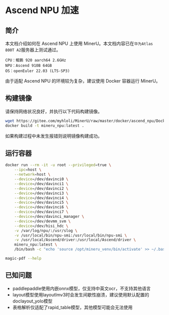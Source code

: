 # Ascend NPU 加速

## 简介

本文档介绍如何在 Ascend NPU 上使用 MinerU。本文档内容已在`华为Atlas 800T A2`服务器上测试通过。
```
CPU：鲲鹏 920 aarch64 2.6GHz
NPU：Ascend 910B 64GB
OS：openEuler 22.03 (LTS-SP3)
```
由于适配 Ascend NPU 的环境较为复杂，建议使用 Docker 容器运行 MinerU。


## 构建镜像
请保持网络状况良好，并执行以下代码构建镜像。    
```bash
wget https://gitee.com/myhloli/MinerU/raw/master/docker/ascend_npu/Dockerfile -O Dockerfile
docker build -t mineru_npu:latest .
```
如果构建过程中未发生报错则说明镜像构建成功。


## 运行容器

```bash
docker run --rm -it -u root --privileged=true \
    --ipc=host \
    --network=host \
    --device=/dev/davinci0 \
    --device=/dev/davinci1 \
    --device=/dev/davinci2 \
    --device=/dev/davinci3 \
    --device=/dev/davinci4 \
    --device=/dev/davinci5 \
    --device=/dev/davinci6 \
    --device=/dev/davinci7 \
    --device=/dev/davinci_manager \
    --device=/dev/devmm_svm \
    --device=/dev/hisi_hdc \
    -v /var/log/npu/:/usr/slog \
    -v /usr/local/bin/npu-smi:/usr/local/bin/npu-smi \
    -v /usr/local/Ascend/driver:/usr/local/Ascend/driver \
    mineru_npu:latest \
    /bin/bash -c "echo 'source /opt/mineru_venv/bin/activate' >> ~/.bashrc && exec bash"

magic-pdf --help
```


## 已知问题

- paddlepaddle使用内嵌onnx模型，仅支持中英文ocr，不支持其他语言
- layout模型使用layoutlmv3时会发生间歇性崩溃，建议使用默认配置的doclayout_yolo模型
- 表格解析仅适配了rapid_table模型，其他模型可能会无法使用